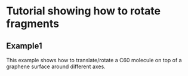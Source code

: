 #  Tutorial showing how to rotate fragments

## Example1

   This example shows how to translate/rotate a C60 molecule on top of a graphene surface around
   different axes.
